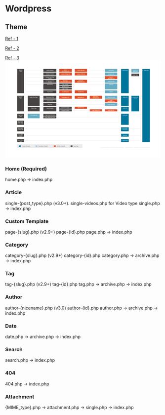 # Wordpress

## Theme

[Ref - 1](http://www.ludou.org/create-wordpress-themes-prepare.html)

[Ref - 2](https://developer.wordpress.org/themes/basics/template-hierarchy/)

[Ref - 3](https://themeshaper.com/2012/10/22/the-themeshaper-wordpress-theme-tutorial-2nd-edition/)
![Wordpress Page](./res/wrodpress-page.png)

### Home (Required)
home.php -> index.php

### Article
single-{post_type}.php (v3.0+). single-videos.php for Video type
single.php -> index.php

### Custom Template
page-{slug}.php (v2.9+)
page-{id}.php
page.php -> index.php

### Category
category-{slug}.php (v2.9+)
category-{id}.php
category.php -> archive.php -> index.php

### Tag
tag-{slug}.php (v2.9+)
tag-{id}.php
tag.php -> archive.php -> index.php

### Author
author-{nicename}.php (v3.0)
author-{id}.php
author.php -> archive.php -> index.php

### Date
date.php -> archive.php -> index.php

### Search
search.php -> index.php

### 404
404.php -> index.php

### Attachment
{MIME_type}.php -> attachment.php -> single.php -> index.php